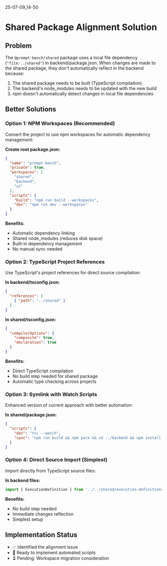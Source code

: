 25-07-09_14-50

# Shared Package Alignment Solution

## Problem
The `@prompt-bench/shared` package uses a local file dependency (`"file:../shared"`) in backend/package.json. When changes are made to the shared package, they don't automatically reflect in the backend because:

1. The shared package needs to be built (TypeScript compilation)
2. The backend's node_modules needs to be updated with the new build
3. npm doesn't automatically detect changes in local file dependencies

## Better Solutions

### Option 1: NPM Workspaces (Recommended)
Convert the project to use npm workspaces for automatic dependency management:

**Create root package.json:**
```json
{
  "name": "prompt-bench",
  "private": true,
  "workspaces": [
    "shared",
    "backend", 
    "ui"
  ],
  "scripts": {
    "build": "npm run build --workspaces",
    "dev": "npm run dev --workspaces"
  }
}
```

**Benefits:**
- Automatic dependency linking
- Shared node_modules (reduces disk space)
- Built-in dependency management
- No manual sync needed

### Option 2: TypeScript Project References
Use TypeScript's project references for direct source compilation:

**In backend/tsconfig.json:**
```json
{
  "references": [
    { "path": "../shared" }
  ]
}
```

**In shared/tsconfig.json:**
```json
{
  "compilerOptions": {
    "composite": true,
    "declaration": true
  }
}
```

**Benefits:**
- Direct TypeScript compilation
- No build step needed for shared package
- Automatic type checking across projects

### Option 3: Symlink with Watch Scripts
Enhanced version of current approach with better automation:

**In shared/package.json:**
```json
{
  "scripts": {
    "dev": "tsc --watch",
    "sync": "npm run build && npm pack && cd ../backend && npm install ../shared/prompt-bench-shared-*.tgz"
  }
}
```

### Option 4: Direct Source Import (Simplest)
Import directly from TypeScript source files:

**In backend files:**
```typescript
import { ExecutionDefinition } from '../../shared/execution-definitions';
```

**Benefits:**
- No build step needed
- Immediate changes reflection
- Simplest setup

## Implementation Status
- ✅ Identified the alignment issue
- 🔄 Ready to implement automated scripts
- ⏳ Pending: Workspace migration consideration
